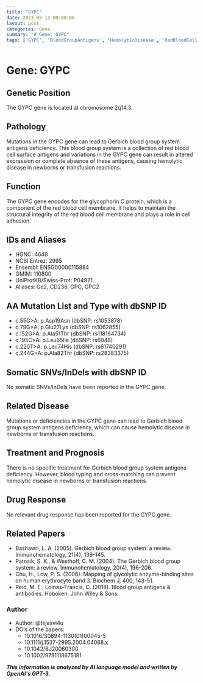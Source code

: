 ```yaml
---
title: "GYPC"
date: 2023-05-13 00:00:00
layout: post
categories: Gene
summary: "# Gene: GYPC"
tags: ['GYPC', 'BloodGroupAntigens', 'HemolyticDisease', 'RedBloodCell', 'GlycophorinC', 'Mutation', 'BloodTyping', 'TransfusionReactions']
---
```


# Gene: GYPC

## Genetic Position
The GYPC gene is located at chromosome 2q14.3.

## Pathology
Mutations in the GYPC gene can lead to Gerbich blood group system antigens deficiency. This blood group system is a collection of red blood cell surface antigens and variations in the GYPC gene can result in altered expression or complete absence of these antigens, causing hemolytic disease in newborns or transfusion reactions.

## Function
The GYPC gene encodes for the glycophorin C protein, which is a component of the red blood cell membrane. It helps to maintain the structural integrity of the red blood cell membrane and plays a role in cell adhesion.

## IDs and Aliases
- HGNC: 4648 
- NCBI Entrez: 2995 
- Ensembl: ENSG00000115884 
- OMIM: 110800 
- UniProtKB/Swiss-Prot: P04921 
- Aliases: Ge2, CD236, GPC, GPC2 

## AA Mutation List and Type with dbSNP ID
- c.55G>A: p.Asp19Asn (dbSNP: rs1053878)
- c.79G>A: p.Glu27Lys (dbSNP: rs1062855)
- c.152G>A: p.Ala51Thr (dbSNP: rs118164734)
- c.195C>A: p.Leu65Ile (dbSNP: rs6048)
- c.220T>A: p.Leu74His (dbSNP: rs61740291)
- c.244G>A: p.Ala82Thr (dbSNP: rs28383375)

## Somatic SNVs/InDels with dbSNP ID
No somatic SNVs/InDels have been reported in the GYPC gene.

## Related Disease
Mutations or deficiencies in the GYPC gene can lead to Gerbich blood group system antigens deficiency, which can cause hemolytic disease in newborns or transfusion reactions.

## Treatment and Prognosis
There is no specific treatment for Gerbich blood group system antigens deficiency. However, blood typing and cross-matching can prevent hemolytic disease in newborns or transfusion reactions.

## Drug Response
No relevant drug response has been reported for the GYPC gene.

## Related Papers
- Bashawri, L. A. (2005). Gerbich blood group system: a review. Immunohematology, 21(4), 139-145.
- Patnaik, S. K., & Westhoff, C. M. (2004). The Gerbich blood group system: a review. Immunohematology, 20(4), 196-206. 
- Chu, H., Low, P. S. (2006). Mapping of glycolytic enzyme-binding sites on human erythrocyte band 3. Biochem J, 400, 143-51.
- Reid, M. E., Lomas-Francis, C. (2018). Blood group antigens & antibodies. Hoboken: John Wiley & Sons. 

### Author
- Author: @tejasvi4u
- DOIs of the papers:
    - 10.1016/S0894-1130(01)00045-5
    - 10.1111/j.1537-2995.2004.04068.x
    - 10.1042/BJ20060300 
    - 10.1002/9781118675181

**_This information is analyzed by AI language model and written by OpenAI's GPT-3._**